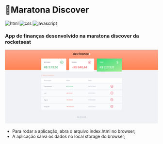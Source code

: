 # 🚀Maratona Discover
![html](https://img.shields.io/badge/HTML-4f5155?style=for-the-badge&logo=html5)
![css](https://img.shields.io/badge/CSS-6f2a80?style=for-the-badge&logo=css3)
![javascript](https://img.shields.io/badge/JAVASCRIPT-4f5241?style=for-the-badge&logo=JavaScript)
### App de finanças desenvolvido na maratona discover da rocketseat

<img src="./src/demo.png">

- Para rodar a aplicação, abra o arquivo index.html no browser;
- A aplicação salva os dados no local storage do browser;
